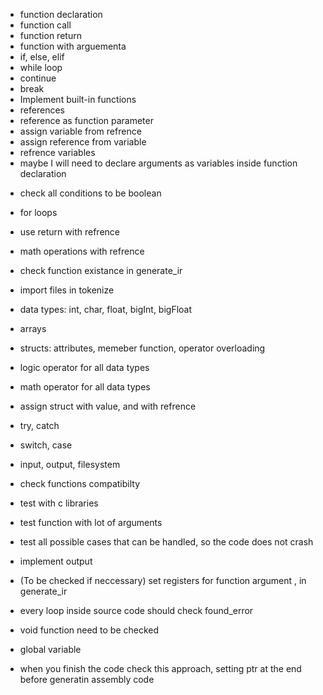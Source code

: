 - function declaration
- function call
- function return
- function with arguementa
- if, else, elif
- while loop
- continue 
- break
- Implement built-in functions
- references
- reference as function parameter
- assign variable from refrence
- assign reference from variable
- refrence variables
- maybe I will need to declare arguments as variables inside function declaration

+ check all conditions to be boolean
+ for loops
+ use return with refrence
+ math operations with refrence
+ check function existance in generate_ir
+ import files in tokenize

+ data types: int, char, float, bigInt, bigFloat
+ arrays
+ structs: attributes, memeber function, operator overloading
+ logic operator for all data types
+ math operator for all data types
+ assign struct with value, and with refrence

+ try, catch
+ switch, case
+ input, output, filesystem

+ check functions compatibilty
+ test with c libraries
+ test function with lot of arguments
+ test all possible cases that can be handled, so the code does not crash

+ implement output
+ (To be checked if neccessary) set registers for function argument , in generate_ir
+ every loop inside source code should check found_error
+ void function need to be checked
+ global variable
+ when you finish the code check this approach, setting ptr at the end
before generatin assembly code